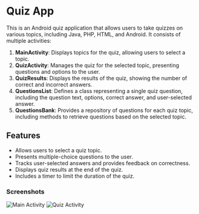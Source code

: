 # Quiz App

This is an Android quiz application that allows users to take quizzes on various topics, including Java, PHP, HTML, and Android. It consists of multiple activities:

1. **MainActivity**: Displays topics for the quiz, allowing users to select a topic.
2. **QuizActivity**: Manages the quiz for the selected topic, presenting questions and options to the user.
3. **QuizResults**: Displays the results of the quiz, showing the number of correct and incorrect answers.
4. **QuestionsList**: Defines a class representing a single quiz question, including the question text, options, correct answer, and user-selected answer.
5. **QuestionsBank**: Provides a repository of questions for each quiz topic, including methods to retrieve questions based on the selected topic.

## Features

- Allows users to select a quiz topic.
- Presents multiple-choice questions to the user.
- Tracks user-selected answers and provides feedback on correctness.
- Displays quiz results at the end of the quiz.
- Includes a timer to limit the duration of the quiz.

### Screenshots

![Main Activity](https://github.com/Georgia04/QuizApp/assets/60743148/a67212bc-c42f-447c-bbb6-5fb36617197b) ![Quiz Activity](https://github.com/Georgia04/QuizApp/assets/60743148/7263d2ea-b136-454a-be86-5b1505098eba)
